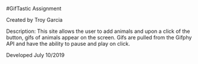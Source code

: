 #GifTastic Assignment

Created by Troy Garcia

Description: This site allows the user to add animals and upon a click of the button, gifs of animals appear on the screen. 
Gifs are pulled from the Gifphy API and have the ability to pause and play on click.

Developed July 10/2019